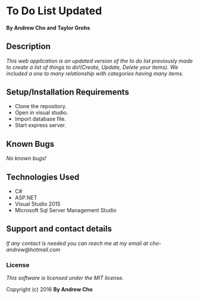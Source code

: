 # To Do List Updated

#### By Andrew Cho and Taylor Grohs

## Description

_This web application is an updated version of the to do list previously made to create a list of things to do!(Create, Update, Delete your items). We included a one to many relationship with categories having many items._

## Setup/Installation Requirements
* Clone the repository.
* Open in visual studio.
* Import database file.
* Start express server.

## Known Bugs
_No known bugs!_

## Technologies Used

- C#
- ASP.NET
- Visual Studio 2015
- Microsoft Sql Server Management Studio

## Support and contact details
_If any contact is needed you can reach me at my email at cho-andrew@hotmail.com_

### License

*This software is licensed under the MIT license.*

Copyright (c) 2016 **By Andrew Cho**
